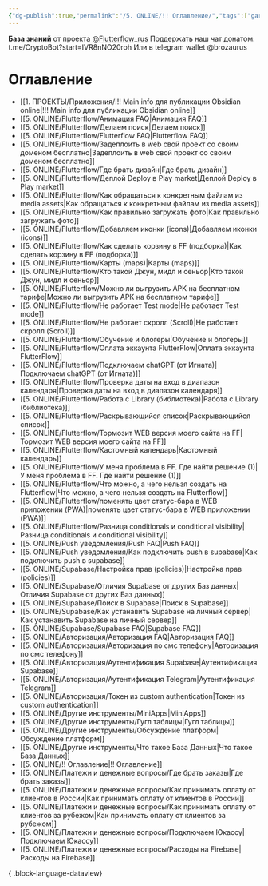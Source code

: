 ```yaml
---
{"dg-publish":true,"permalink":"/5. ONLINE/!! Оглавление/","tags":["gardenEntry"],"created":"2024-10-24T15:23:33.976-03:00","updated":"2024-10-24T15:23:33.976-03:00"}
---
```



**База знаний** от проекта  [@Flutterflow_rus](https://t.me/flutterflow_rus) 
Поддержать наш чат донатом:
t.me/CryptoBot?start=IVR8nNO20roh
Или в telegram wallet @brozaurus
# Оглавление
- [[1. ПРОЕКТЫ/Приложения/!!! Main info для публикации Obsidian online\|!!! Main info для публикации Obsidian online]]
- [[5. ONLINE/Flutterflow/Анимация FAQ\|Анимация FAQ]]
- [[5. ONLINE/Flutterflow/Делаем поиск\|Делаем поиск]]
- [[5. ONLINE/Flutterflow/Flutterflow FAQ\|Flutterflow FAQ]]
- [[5. ONLINE/Flutterflow/Задеплоить в web свой проект со своим доменом бесплатно\|Задеплоить в web свой проект со своим доменом бесплатно]]
- [[5. ONLINE/Flutterflow/Где брать дизайн\|Где брать дизайн]]
- [[5. ONLINE/Flutterflow/Деплой Deploy в Play market\|Деплой Deploy в Play market]]
- [[5. ONLINE/Flutterflow/Как обращаться к конкретным файлам из media assets\|Как обращаться к конкретным файлам из media assets]]
- [[5. ONLINE/Flutterflow/Как правильно загружать фото\|Как правильно загружать фото]]
- [[5. ONLINE/Flutterflow/Добавляем иконки (icons)\|Добавляем иконки (icons)]]
- [[5. ONLINE/Flutterflow/Как сделать корзину в FF (подборка)\|Как сделать корзину в FF (подборка)]]
- [[5. ONLINE/Flutterflow/Карты (maps)\|Карты (maps)]]
- [[5. ONLINE/Flutterflow/Кто такой Джун, мидл и сеньор\|Кто такой Джун, мидл и сеньор]]
- [[5. ONLINE/Flutterflow/Можно ли выгрузить APK на бесплатном тарифе\|Можно ли выгрузить APK на бесплатном тарифе]]
- [[5. ONLINE/Flutterflow/Не работает Test mode\|Не работает Test mode]]
- [[5. ONLINE/Flutterflow/Не работает скролл (Scroll)\|Не работает скролл (Scroll)]]
- [[5. ONLINE/Flutterflow/Обучение и блогеры\|Обучение и блогеры]]
- [[5. ONLINE/Flutterflow/Оплата эккаунта FlutterFlow\|Оплата эккаунта FlutterFlow]]
- [[5. ONLINE/Flutterflow/Подключаем chatGPT (от Игната)\|Подключаем chatGPT (от Игната)]]
- [[5. ONLINE/Flutterflow/Проверка даты на вход в диапазон календаря\|Проверка даты на вход в диапазон календаря]]
- [[5. ONLINE/Flutterflow/Работа с Library (библиотека)\|Работа с Library (библиотека)]]
- [[5. ONLINE/Flutterflow/Раскрывающийся список\|Раскрывающийся список]]
- [[5. ONLINE/Flutterflow/Тормозит WEB версия моего сайта на FF\|Тормозит WEB версия моего сайта на FF]]
- [[5. ONLINE/Flutterflow/Кастомный календарь\|Кастомный календарь]]
- [[5. ONLINE/Flutterflow/У меня проблема в FF. Где найти решение (1)\|У меня проблема в FF. Где найти решение (1)]]
- [[5. ONLINE/Flutterflow/Что можно, а чего нельзя создать на Flutterflow\|Что можно, а чего нельзя создать на Flutterflow]]
- [[5. ONLINE/Flutterflow/поменять цвет статус-бара в WEB приложении (PWA)\|поменять цвет статус-бара в WEB приложении (PWA)]]
- [[5. ONLINE/Flutterflow/Разница conditionals и conditional visibility\|Разница conditionals и conditional visibility]]
- [[5. ONLINE/Push уведомления/Push FAQ\|Push FAQ]]
- [[5. ONLINE/Push уведомления/Как подключить push в supabase\|Как подключить push в supabase]]
- [[5. ONLINE/Supabase/Настройка прав (policies)\|Настройка прав (policies)]]
- [[5. ONLINE/Supabase/Отличия Supabase от других Баз данных\|Отличия Supabase от других Баз данных]]
- [[5. ONLINE/Supabase/Поиск в Supabase\|Поиск в Supabase]]
- [[5. ONLINE/Supabase/Как устанавить Supabase на личный сервер\|Как устанавить Supabase на личный сервер]]
- [[5. ONLINE/Supabase/Supabase FAQ\|Supabase FAQ]]
- [[5. ONLINE/Авторизация/Авторизация FAQ\|Авторизация FAQ]]
- [[5. ONLINE/Авторизация/Авторизация по смс телефону\|Авторизация по смс телефону]]
- [[5. ONLINE/Авторизация/Аутентификация Supabase\|Аутентификация Supabase]]
- [[5. ONLINE/Авторизация/Аутентификация Telegram\|Аутентификация Telegram]]
- [[5. ONLINE/Авторизация/Токен из custom authentication\|Токен из custom authentication]]
- [[5. ONLINE/Другие инструменты/MiniApps\|MiniApps]]
- [[5. ONLINE/Другие инструменты/Гугл таблицы\|Гугл таблицы]]
- [[5. ONLINE/Другие инструменты/Обсуждение платформ\|Обсуждение платформ]]
- [[5. ONLINE/Другие инструменты/Что такое База Данных\|Что такое База Данных]]
- [[5. ONLINE/!! Оглавление\|!! Оглавление]]
- [[5. ONLINE/Платежи и денежные вопросы/Где брать заказы\|Где брать заказы]]
- [[5. ONLINE/Платежи и денежные вопросы/Как принимать оплату от клиентов в России\|Как принимать оплату от клиентов в России]]
- [[5. ONLINE/Платежи и денежные вопросы/Как принимать оплату от клиентов за рубежом\|Как принимать оплату от клиентов за рубежом]]
- [[5. ONLINE/Платежи и денежные вопросы/Подключаем Юкассу\|Подключаем Юкассу]]
- [[5. ONLINE/Платежи и денежные вопросы/Расходы на Firebase\|Расходы на Firebase]]

{ .block-language-dataview}
